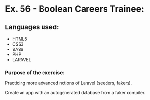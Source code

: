 # Ex. 56 - Boolean Careers Trainee:

## Languages used:

- HTML5
- CSS3
- SASS
- PHP
- LARAVEL

### Purpose of the exercise:

Practicing more advanced notions of Laravel (seeders, fakers).

Create an app with an autogenerated database from a faker compiler.
